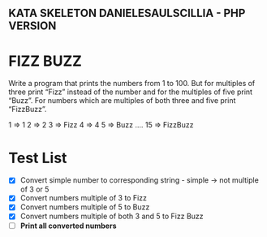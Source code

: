 ## KATA SKELETON DANIELESAULSCILLIA - PHP VERSION

# FIZZ BUZZ
Write a program that prints the numbers from 1 to 100. 
But for multiples of three print “Fizz” instead of the number 
and for the multiples of five print “Buzz”. 
For numbers which are multiples of both three and five print “FizzBuzz”.

1 => 1
2 => 2
3 => Fizz
4 => 4
5 => Buzz
....
15 => FizzBuzz



# Test List

- [x] Convert simple number to corresponding string - simple -> not multiple of 3 or 5
- [x] Convert numbers multiple of 3 to Fizz
- [x] Convert numbers multiple of 5 to Buzz
- [x] Convert numbers multiple of both 3 and 5 to Fizz Buzz
- [ ] **Print all converted numbers**